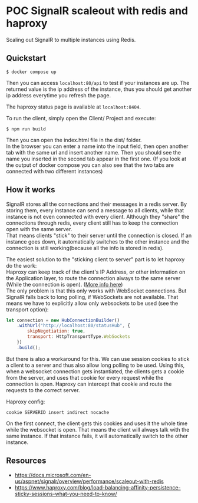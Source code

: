 # POC SignalR scaleout with redis and haproxy
Scaling out SignalR to multiple instances using Redis.

## Quickstart
```
$ docker compose up
```
Then you can access `localhost:80/api` to test if your instances are up. The returned value is the ip address of the instance, thus you should get another ip address everytime you refresh the page.  
  
  
The haproxy status page is available at `localhost:8404`.
  
To run the client, simply open the Client/ Project and execute:  
```
$ npm run build
```
Then you can open the index.html file in the dist/ folder.  
In the browser you can enter a name into the input field, then open another tab with the same url and insert another name. Then you should see the name you inserted in the second tab appear in the first one. (If you look at the output of docker compose you can also see that the two tabs are connected with two different instances)  


## How it works
SignalR stores all the connections and their messages in a redis server. By storing them, every instance can send a message to all clients, while that instance is not even connected with every client. Although they "share" the connections through redis, every client still has to keep the connection open with the same server.   
That means clients "stick" to their server until the connection is closed. If an instance goes down, it automatically switches to the other instance and the connection is still working(because all the info is stored in redis).  
  
 
The easiest solution to the "sticking client to server" part is to let haproxy do the work:    
Haproxy can keep track of the client's IP Address, or other information on the Application layer, to route the connection always to the same server (While the connection is open). ([More info here](https://www.haproxy.com/blog/load-balancing-affinity-persistence-sticky-sessions-what-you-need-to-know/))  
The only problem is that this only works with WebSocket connections. But SignalR falls back to long polling, if WebSockets are not available. That means we have to explicitly allow only websockets to be used (see the transport option):  
```js
let connection = new HubConnectionBuilder()
    .withUrl("http://localhost:80/statusHub", {
        skipNegotiation: true,
        transport: HttpTransportType.WebSockets
    })
    .build();
```
  
But there is also a workaround for this. We can use session cookies to stick a client to a server and thus also allow long polling to be used.
Using this, when a websocket connection gets instantiated, the clients gets a cookie from the server, and uses that cookie for every request while the connection is open. Haproxy can intercept that cookie and route the requests to the correct server. 
  
  
Haproxy config:  
```
cookie SERVERID insert indirect nocache
```
On the first connect, the client gets this cookies and uses it the whole time while the websocket is open. That means the client will always talk with the same instance. If that instance fails, it will automatically switch to the other instance.

## Resources
* https://docs.microsoft.com/en-us/aspnet/signalr/overview/performance/scaleout-with-redis   
* https://www.haproxy.com/blog/load-balancing-affinity-persistence-sticky-sessions-what-you-need-to-know/
